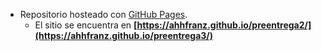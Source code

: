- Repositorio hosteado con [GitHub Pages](https://pages.github.com/).
  - El sitio se encuentra en **[https://ahhfranz.github.io/preentrega2/](https://ahhfranz.github.io/preentrega3/)**
